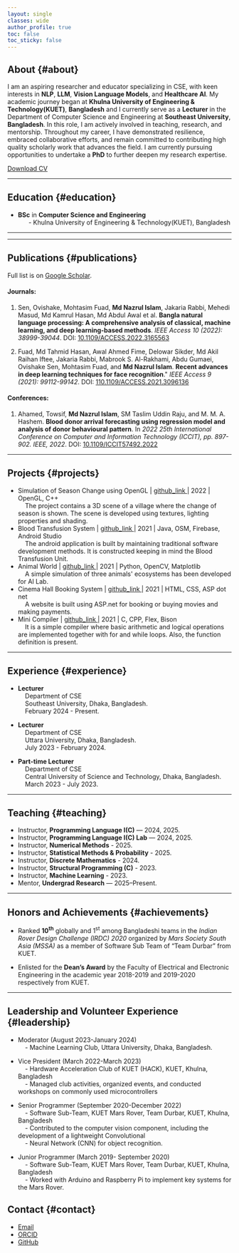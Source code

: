 ```yaml
---
layout: single
classes: wide
author_profile: true
toc: false
toc_sticky: false
---
```


<span id="about" class="anchor-top"></span>
## About {#about}

I am an aspiring researcher and educator specializing in CSE, with keen interests in **NLP**, **LLM**, **Vision Language Models**, and **Healthcare AI**. My academic journey began at **Khulna University of Engineering & Technology(KUET)**, **Bangladesh** and I currently serve as a **Lecturer** in the Department of Computer Science and Engineering at **Southeast University**, **Bangladesh**. In this role, I am actively involved in teaching, research, and mentorship. Throughout my career, I have demonstrated resilience, embraced collaborative efforts, and remain committed to contributing high quality scholarly work that advances the field. I am currently pursuing opportunities to undertake a **PhD** to further deepen my research expertise.

<div class="btn-row">
  <a class="btn btn--primary" href="/assets/docs/cv.pdf" download>Download CV</a>
  <!--<a class="btn" href="/assets/docs/SoP_base.pdf" download>Statement of Purpose</a>
  <a class="btn" href="/assets/docs/Diversity_Statement_base.pdf" download>Diversity Statement</a>-->
</div>

---

<span id="education" class="anchor-top"></span>
## Education {#education}
- <icon> </icon>**BSc** in **Computer Science and Engineering** <br>
&nbsp; &nbsp; &nbsp; - Khulna University of Engineering & Technology(KUET), Bangladesh

---

<!--<span id="research" class="anchor-top"></span>
## Research {#research}

- **Diffusion models for medical image synthesis** — improved fidelity via domain priors.
- **Robust multimodal retrieval** — cross-attention pooling with adversarial training.
- **Information extraction in low-resource languages** — data programming + distillation.-->

---

<span id="publications" class="anchor-top"></span>
## Publications {#publications}

Full list is on <a href="https://scholar.google.com/citations?user=qr34ziEAAAAJ&hl" target="_blank" rel="noopener">Google Scholar</a>.

#### Journals:

1. Sen, Ovishake, Mohtasim Fuad, **Md Nazrul Islam**, Jakaria Rabbi, Mehedi Masud, Md Kamrul Hasan, Md Abdul Awal et al. **Bangla natural language processing: A comprehensive analysis of classical, machine learning, and deep learning-based methods**. *IEEE Access 10 (2022): 38999-39044*. DOI: <a href="https://doi.org/10.1109/ACCESS.2022.3165563" target="_blank" rel="noopener">10.1109/ACCESS.2022.3165563</a>

2. Fuad, Md Tahmid Hasan, Awal Ahmed Fime, Delowar Sikder, Md Akil Raihan Iftee, Jakaria Rabbi, Mabrook S. Al-Rakhami, Abdu Gumaei, Ovishake Sen, Mohtasim Fuad, and **Md Nazrul Islam**. **Recent advances in deep learning techniques for face recognition**." *IEEE Access 9 (2021): 99112-99142*. DOI: <a href="https://doi.org/10.1109/ACCESS.2021.3096136" target="_blank" rel="noopener">110.1109/ACCESS.2021.3096136</a>

#### Conferences:
1. Ahamed, Towsif, **Md Nazrul Islam**, SM Taslim Uddin Raju, and M. M. A. Hashem. **Blood donor arrival forecasting using regression model and analysis of donor behavioural pattern**. In *2022 25th International Conference on Computer and Information Technology (ICCIT), pp. 897-902. IEEE, 2022*. DOI: <a href="https://doi.org/10.1109/ICCIT57492.2022.10054710" target="_blank" rel="noopener">10.1109/ICCIT57492.2022</a>



---

<span id="projects" class="anchor-top"></span>
## Projects {#projects}

- Simulation of Season Change using OpenGL | <a href="https://github.com/nazrul-99/Simulation-of-Season-Change-using-OpenGL" target="_blank" rel="noopener">github_link </a> | 2022 | OpenGL, C++ <br>
    &nbsp; &nbsp; The project contains a 3D scene of a village where the change of season is shown. The scene is developed using textures, lighting properties and shading.
- Blood Transfusion System | <a href="https://github.com/nazrul-99/Blood-Transfustion-System" target="_blank" rel="noopener">github_link </a> | 2021 | Java, OSM, Firebase, Android Studio <br>
	&nbsp; &nbsp; The android application is built by maintaining traditional software development methods. It is constructed keeping in mind the Blood Transfusion Unit.
- Animal World | <a href="https://github.com/nazrul-99/Animal-World" target="_blank" rel="noopener">github_link </a> | 2021 | Python, OpenCV, Matplotlib <br>
	&nbsp; &nbsp; A simple simulation of three animals' ecosystems has been developed for AI Lab.
- Cinema Hall Booking System | <a href="https://github.com/nazrul-99/Cinema-Hall-Booking-System-ASP.NET" target="_blank" rel="noopener">github_link </a> | 2021 | HTML, CSS, ASP dot net <br>
	&nbsp; &nbsp; A website is built using ASP.net for booking or buying movies and making payments.
- Mini Compiler | <a href="https://github.com/nazrul-99/Mini-Compiler-Design-Project" target="_blank" rel="noopener">github_link </a> | 2021 | C, CPP, Flex, Bison <br>
	&nbsp; &nbsp; It is a simple compiler where basic arithmetic and logical operations are implemented together with for and while loops. Also, the function definition is present.

---

<span id="experience" class="anchor-top"></span>
## Experience {#experience}

- **Lecturer** <br>
&nbsp; &nbsp; Department of CSE<br>
&nbsp; &nbsp; Southeast University, Dhaka, Bangladesh. <br>
&nbsp; &nbsp; February 2024 - Present.

- **Lecturer** <br>
&nbsp; &nbsp; Department of CSE<br>
&nbsp; &nbsp; Uttara University, Dhaka, Bangladesh. <br>
&nbsp; &nbsp; July 2023 - February 2024.

- **Part-time Lecturer** <br>
&nbsp; &nbsp; Department of CSE<br>
&nbsp; &nbsp; Central University of Science and Technology, Dhaka, Bangladesh. <br>
&nbsp; &nbsp; March 2023 - July 2023.

---

<span id="teaching" class="anchor-top"></span>
## Teaching {#teaching}

- Instructor, **Programming Language I(C)** — 2024, 2025.
- Instructor, **Programming Language I(C) Lab** — 2024, 2025.
- Instructor, **Numerical Methods** - 2025.
- Instructor, **Statistical Methods & Probability** - 2025.
- Instructor, **Discrete Mathematics** - 2024.
- Instructor, **Structural Programming (C)** - 2023. 
- Instructor, **Machine Learning** - 2023.
- Mentor, **Undergrad Research** — 2025–Present.

---

<span id="achievements" class="anchor-top"></span>
## Honors and Achievements {#achievements}
- Ranked **10<sup>th</sup>** globally and 1<sup>st</sup> among Bangladeshi teams in the *Indian Rover Design Challenge (IRDC) 2020* organized by *Mars Society South Asia (MSSA)* as a member of Software Sub Team of “Team Durbar” from KUET.

- Enlisted for the **Dean’s Award** by the Faculty of Electrical and Electronic Engineering in the academic year 2018-2019 and 2019-2020 respectively from KUET.

---

<span id="leadership" class="anchor-top"></span>
## Leadership and Volunteer Experience {#leadership}
- Moderator (August 2023-January 2024) <br>
&nbsp; &nbsp; - Machine Learning Club, Uttara University, Dhaka, Bangladesh.<br>

- Vice President (March 2022-March 2023)<br>
&nbsp; &nbsp; - Hardware Acceleration Club of KUET (HACK), KUET, Khulna, Bangladesh<br>
&nbsp; &nbsp; - Managed club activities, organized events, and conducted workshops on commonly used microcontrollers<br>

- Senior Programmer (September 2020-December 2022)<br>
&nbsp; &nbsp; - Software Sub-Team, KUET Mars Rover, Team Durbar, KUET, Khulna, Bangladesh<br>
&nbsp; &nbsp; - Contributed to the computer vision component, including the development of a lightweight Convolutional<br>
&nbsp; &nbsp; - Neural Network (CNN) for object recognition.

- Junior Programmer (March 2019- September 2020)<br>
&nbsp; &nbsp; - Software Sub-Team, KUET Mars Rover, Team Durbar, KUET, Khulna, Bangladesh<br>
&nbsp; &nbsp; - Worked with Arduino and Raspberry Pi to implement key systems for the Mars Rover.<br>


<span id="contact" class="anchor-top"></span>
## Contact {#contact}

- <a href="mailto:md.nazrulislam@example.com"> <i class="fas fa-envelope"></i>Email </a>  
- <a href="https://orcid.org/helloo.dfor.com"> <i class="fab fa-orcid"></i>ORCID </a>  
- <a href="https://github.com/nazrul-99"> <i class="fab fa-github"></i>GitHub </a>
